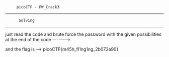 ~~~~~~~~~~~~~~~~~~~~~~~~~~~
     picoCTF - PW_Crack3
~~~~~~~~~~~~~~~~~~~~~~~~~~~
---------------------------
  		  Solving
---------------------------

just read the code and brute force the password with the given possibilities at the end of the code ------>

and the flag is -->
	picoCTF{m45h_fl1ng1ng_2b072a90}


